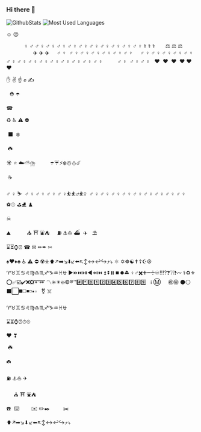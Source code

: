 ### Hi there 👋
![GithubStats](https://github-readme-stats.vercel.app/api?username=TianyuEric&show_icons=true&theme=light&count_private=true)
![Most Used Languages](https://github-readme-stats.vercel.app/api/top-langs/?username=TianyuEric&theme=light&layout=compact)

☺️ ☹️



‍ ‍ ‍ ‍ ‍ ‍ ‍ ‍ ‍ ‍ ‍ ‍ ‍♀️ ‍♂️ ‍♂️ ‍♀️ ‍♂️ ‍♀️ ‍♂️ ‍♀️ ‍♂️ ‍♀️ ‍♂️ ‍♀️ ‍♂️ ‍♀️ ‍♂️ ‍♀️ ‍♂️ ‍♀️ ‍♂️ ‍♀️ ‍♂️ ‍♀️ ‍⚕️ ‍⚕️ ‍⚕️ ‍ ‍ ‍ ‍ ‍ ‍ ‍⚖️ ‍⚖️ ‍⚖️ ‍ ‍ ‍ ‍ ‍ ‍ ‍ ‍ ‍ ‍ ‍ ‍ ‍ ‍ ‍ ‍ ‍ ‍ ‍ ‍ ‍ ‍ ‍ ‍ ‍ ‍ ‍ ‍✈️ ‍✈️ ‍✈️ ‍ ‍ ‍ ‍ ‍ ‍ ‍♂️ ‍♀️ ️ ️‍♂️ ️‍♀️ ‍♂️ ‍♀️ ‍♂️ ‍♀️ ‍♂️ ‍♀️ ‍♂️ ‍♀️ ‍♂️ ‍♀️ ‍ ‍ ‍ ‍ ‍♂️ ‍♀️ ‍♂️ ‍♀️ ‍♂️ ‍♀️ ‍♂️ ‍♀️ ‍♂️ ‍♀️ ‍♂️ ‍♀️ ‍♂️ ‍♀️ ‍♂️ ‍♀️ ‍♂️ ‍♀️ ‍♂️ ‍♀️ ‍♂️ ‍♀️ ‍♂️ ‍♀️ ‍♂️ ‍♀️ ‍♂️ ‍♀️ ‍ ‍ ‍ ‍ ‍ ‍ ‍ ‍ ‍ ‍♂️ ‍♀️ ️ ‍♂️ ‍♀️ ‍♂️ ‍♀️ ‍ ‍ ‍❤️‍ ‍ ‍❤️‍ ‍ ‍❤️‍ ‍ ‍❤️‍ ‍❤️‍ ‍❤️‍ ‍ ‍ ‍ ‍ ‍ ‍ ‍ ‍ ‍ ‍ ‍ ‍ ‍ ‍ ‍ ‍ ‍ ‍ ‍ ‍ ‍ ‍ ‍ ‍ ‍ ‍ ‍ ‍ ‍ ‍ ‍ ‍ ‍ ‍ ‍ ‍ ‍ ‍ ‍ ‍ ‍ ‍ ‍ ‍ ‍ ‍ ‍ ‍ ‍ ‍ ‍ ‍ ‍ ‍ ‍ ️



️✋ ✌️ ☝️ ✊ ✍️



️ ️ ⛑️ ☂️



☎



♻ ♿ ⚠ ⛔



‍ ‍⬛ ️ ‍❄️ ️ ️ ️



️ ☘️



☀️ ⭐ ☁️⛅⛈️ ️ ️ ️ ️ ️ ️ ️ ️ ️ ☂️☔⚡❄️☃️⛄☄️



️ ☕ ️



‍♂️ ‍♀️ ⛷️ ️ ️‍♂️ ️‍♀️ ‍♂️ ‍♀️ ‍♂️ ‍♀️ ‍♂️ ‍♀️⛹️⛹️‍♂️⛹️‍♀️ ️ ️‍♂️ ️‍♀️ ‍♂️ ‍♀️ ‍♂️ ‍♀️ ‍♂️ ‍♀️ ‍♂️ ‍♀️ ‍♂️ ‍♀️ ‍♂️ ‍♀️ ‍♂️ ‍♀️ ‍♂️ ‍♀️ ️ ️ ️ ⚽⚾ ⛳⛸️ ♟️



☠



️⛰️ ️ ️ ️ ️ ️ ️ ️ ️ ️ ️ ⛪ ⛩ ⛲⛺ ️ ️ ️ ️ ️⛽ ⚓⛵ ️⛴️ ️ ✈️ ️ ️ ⛱️



⌛⏳⌚⏰ ☎ ✉ ✏✒ ✂



♠️♥️♦️♣️ ♿ ⚠️ ⛔ ☢️☣️⬆️↗️➡️↘️⬇️↙️⬅️↖️↕️↔️↩️↪️⤴️⤵️ ⚛️ ️✡️☸️☯️✝️☦️☪️☮️ ♈♉♊♋♌♍♎♏♐♑♒♓⛎ ▶️⏩⏭️⏯️◀️⏪⏮️ ⏫ ⏬⏸️⏹️⏺️⏏️ ♀️♂️✖️➕➖➗♾️‼️⁉️❓❔❕❗〰️ ⚕️♻️⚜️ ⭕✅☑️✔️❌❎➰➿ 〽️✳️✴️❇️©️®️™️#️⃣*️⃣0️⃣1️⃣2️⃣3️⃣4️⃣5️⃣6️⃣7️⃣8️⃣9️⃣ ️ ️ ℹ️ Ⓜ️ ️ ️ ️ ️ ㊗️㊙️ ⚫⚪ ⬛⬜◼️◻️◾◽▪️▫️ ️ ️‍ ️‍⚧️ ‍☠️





♈♉♊♋♌♍♎♏♐♑♒♓⛎



⌛⏳⌚⏰⏱⏲



❤ ❣



️ ☘️



☘️









⛽ ⚓⛵ ✈



️ ️ ️ ️ ️ ⛪ ⛩️ ⛲⛺ ️



☎️ ️ ️⌨️ ️ ️ ️ ️ ️ ️ ️ ✉️ ️✏️✒️ ️ ️ ️ ️ ️ ️ ️ ️ ✂️ ️ ️ ️ ️



⬆↗➡↘⬇↙⬅↖↕↔↩↪⤴⤵


<!--
**TianyuEric/TianyuEric** is a ✨ _special_ ✨ repository because its `README.md` (this file) appears on your GitHub profile.

Here are some ideas to get you started:

- 🔭 I’m currently working on ...
- 🌱 I’m currently learning ...
- 👯 I’m looking to collaborate on ...
- 🤔 I’m looking for help with ...
- 💬 Ask me about ...
- 📫 How to reach me: ...
- 😄 Pronouns: ...
- ⚡ Fun fact: ...
-->
